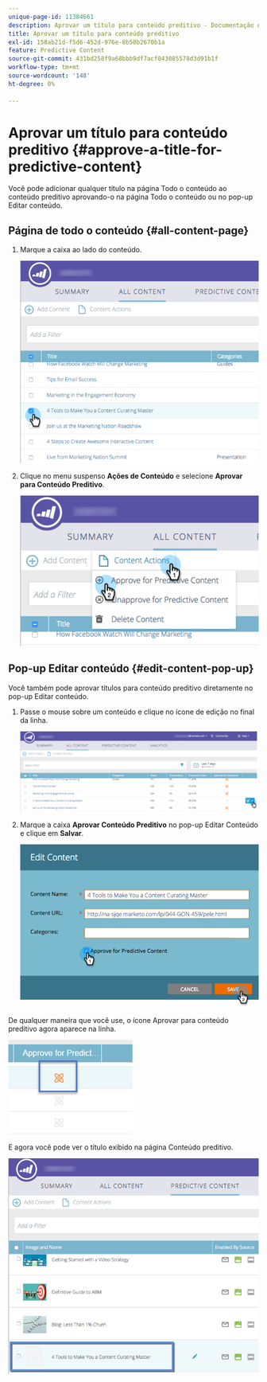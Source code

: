 ```yaml
---
unique-page-id: 11384661
description: Aprovar um título para conteúdo preditivo - Documentação do Marketo - Documentação do produto
title: Aprovar um título para conteúdo preditivo
exl-id: 158ab21d-f5d6-452d-976e-8b50b2670b1a
feature: Predictive Content
source-git-commit: 431bd258f9a68bbb9df7acf043085578d3d91b1f
workflow-type: tm+mt
source-wordcount: '148'
ht-degree: 0%

---
```


# Aprovar um título para conteúdo preditivo {#approve-a-title-for-predictive-content}

Você pode adicionar qualquer título na página Todo o conteúdo ao conteúdo preditivo aprovando-o na página Todo o conteúdo ou no pop-up Editar conteúdo.

## Página de todo o conteúdo {#all-content-page}

1. Marque a caixa ao lado do conteúdo.

   ![](assets/image2017-10-3-9-3a9-3a47.png)

1. Clique no menu suspenso **Ações de Conteúdo** e selecione **Aprovar para Conteúdo Preditivo**.

   ![](assets/image2017-10-3-9-3a10-3a31.png)

## Pop-up Editar conteúdo {#edit-content-pop-up}

Você também pode aprovar títulos para conteúdo preditivo diretamente no pop-up Editar conteúdo.

1. Passe o mouse sobre um conteúdo e clique no ícone de edição no final da linha.

   ![](assets/image2017-10-3-9-3a14-3a55.png)

1. Marque a caixa **Aprovar Conteúdo Preditivo** no pop-up Editar Conteúdo e clique em **Salvar**.

   ![](assets/image2017-10-3-9-3a15-3a35.png)

De qualquer maneira que você use, o ícone Aprovar para conteúdo preditivo agora aparece na linha.

![](assets/five.png)

E agora você pode ver o título exibido na página Conteúdo preditivo.

![](assets/image2017-10-3-9-3a16-3a45.png)
